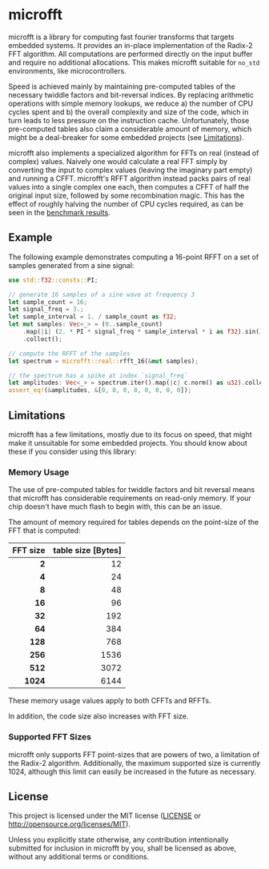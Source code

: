 # microfft

microfft is a library for computing fast fourier transforms that targets
embedded systems. It provides an in-place implementation of the Radix-2 FFT
algorithm. All computations are performed directly on the input buffer and
require no additional allocations. This makes microfft suitable for `no_std` environments, like microcontrollers.

Speed is achieved mainly by maintaining pre-computed tables of the necessary
twiddle factors and bit-reversal indices. By replacing arithmetic operations
with simple memory lookups, we reduce a) the number of CPU cycles spent and
b) the overall complexity and size of the code, which in turn leads to less
pressure on the instruction cache. Unfortunately, those pre-computed tables
also claim a considerable amount of memory, which might be a deal-breaker for
some embedded projects (see [Limitations](#limitations)).

microfft also implements a specialized algorithm for FFTs on real (instead
of complex) values. Naively one would calculate a real FFT simply by converting
the input to complex values (leaving the imaginary part empty) and running a
CFFT. microfft's RFFT algorithm instead packs pairs of real values into
a single complex one each, then computes a CFFT of half the original input
size, followed by some recombination magic. This has the effect of roughly
halving the number of CPU cycles required, as can be seen in the
[benchmark results][1].

## Example

The following example demonstrates computing a 16-point RFFT on a set of
samples generated from a sine signal:

```rust
use std::f32::consts::PI;

// generate 16 samples of a sine wave at frequency 3
let sample_count = 16;
let signal_freq = 3.;
let sample_interval = 1. / sample_count as f32;
let mut samples: Vec<_> = (0..sample_count)
    .map(|i| (2. * PI * signal_freq * sample_interval * i as f32).sin())
    .collect();

// compute the RFFT of the samples
let spectrum = microfft::real::rfft_16(&mut samples);

// the spectrum has a spike at index `signal_freq`
let amplitudes: Vec<_> = spectrum.iter().map(|c| c.norm() as u32).collect();
assert_eq!(&amplitudes, &[0, 0, 0, 8, 0, 0, 0, 0]);
```

## Limitations <a name="limitations"></a>

microfft has a few limitations, mostly due to its focus on speed, that might
make it unsuitable for some embedded projects. You should know about these
if you consider using this library:

### Memory Usage

The use of pre-computed tables for twiddle factors and bit reversal means that
microfft has considerable requirements on read-only memory. If your chip
doesn't have much flash to begin with, this can be an issue.

The amount of memory required for tables depends on the point-size of the FFT
that is computed:

| FFT size | table size [Bytes] |
| -------: | -----------------: |
|    **2** |                 12 |
|    **4** |                 24 |
|    **8** |                 48 |
|   **16** |                 96 |
|   **32** |                192 |
|   **64** |                384 |
|  **128** |                768 |
|  **256** |               1536 |
|  **512** |               3072 |
| **1024** |               6144 |

These memory usage values apply to both CFFTs and RFFTs.

In addition, the code size also increases with FFT size.

### Supported FFT Sizes

microfft only supports FFT point-sizes that are powers of two, a
limitation of the Radix-2 algorithm. Additionally, the maximum supported size
is currently 1024, although this limit can easily be increased in the future
as necessary.

## License

This project is licensed under the MIT license ([LICENSE](LICENSE) or
http://opensource.org/licenses/MIT).

Unless you explicitly state otherwise, any contribution intentionally submitted
for inclusion in microfft by you, shall be licensed as above, without any
additional terms or conditions.

[1]: bench/README.md
